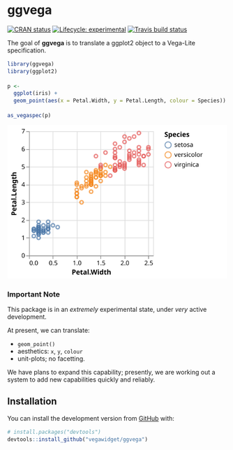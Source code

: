 
<!-- README.md is generated from README.Rmd. Please edit that file -->

# ggvega

<!-- badges: start -->

[![CRAN
status](https://www.r-pkg.org/badges/version/ggvega)](https://cran.r-project.org/package=ggvega)
[![Lifecycle:
experimental](https://img.shields.io/badge/lifecycle-experimental-orange.svg)](https://www.tidyverse.org/lifecycle/#experimental)
[![Travis build
status](https://travis-ci.org/vegawidget/ggvega.svg?branch=master)](https://travis-ci.org/vegawidget/ggvega)
<!-- badges: end -->

The goal of **ggvega** is to translate a ggplot2 object to a Vega-Lite
specification.

``` r
library(ggvega)
library(ggplot2)

p <- 
  ggplot(iris) + 
  geom_point(aes(x = Petal.Width, y = Petal.Length, colour = Species))

as_vegaspec(p)
```

![](man/figures/README-example-1.svg)<!-- -->

### Important Note

This package is in an *extremely* experimental state, under *very*
active development.

At present, we can translate:

  - `geom_point()`
  - aesthetics: `x`, `y`, `colour`
  - unit-plots; no facetting.

We have plans to expand this capability; presently, we are working out a
system to add new capabilities quickly and reliably.

## Installation

You can install the development version from
[GitHub](https://github.com/) with:

``` r
# install.packages("devtools")
devtools::install_github("vegawidget/ggvega")
```
